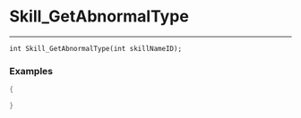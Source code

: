 # Skill_GetAbnormalType
---
```
int Skill_GetAbnormalType(int skillNameID);
```

### Examples
```cpp - C++
{

}
```
